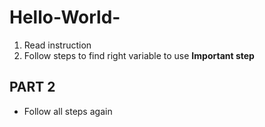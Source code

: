 # Hello-World-

1. Read instruction 
2. Follow steps to find right variable to use 
**Important step**
## PART 2 
- Follow all steps again
